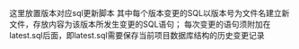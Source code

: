 这里放置版本对应sql更新脚本
其中每个版本变更的SQL以版本号为文件名建立新文件，存放内容为该版本所发生变更的SQL语句；
每次变更的语句须附加在latest.sql后面，即latest.sql需要保存当前项目数据库结构的历史变更记录
